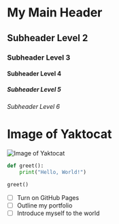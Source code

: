 # My Main Header
## Subheader Level 2
### Subheader Level 3
#### Subheader Level 4
##### Subheader Level 5
###### Subheader Level 6

# Image of Yaktocat

![Image of Yaktocat](https://octodex.github.com/images/yaktocat.png)

```python
def greet():
    print("Hello, World!")

greet() 
```

- [ ] Turn on GitHub Pages
- [ ] Outline my portfolio
- [ ] Introduce myself to the world

